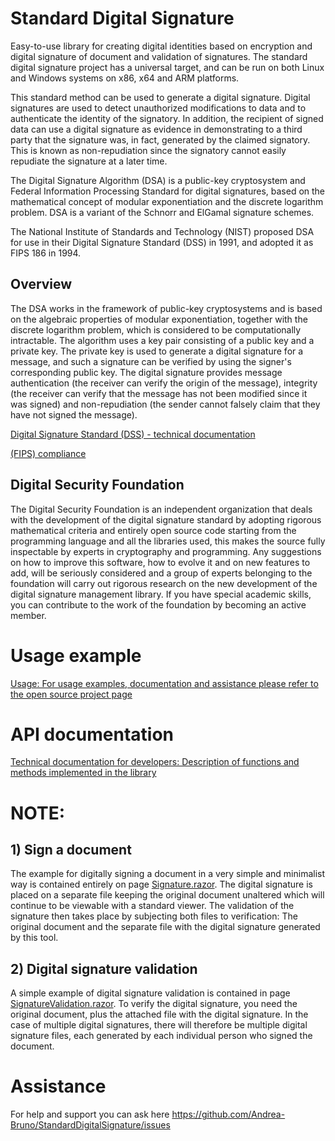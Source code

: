 ﻿# Standard Digital Signature
Easy-to-use library for creating digital identities based on encryption and digital signature of document and validation of signatures.
The standard digital signature project has a universal target, and can be run on both Linux and Windows systems on x86, x64 and ARM platforms.

This standard method can be used to generate a digital signature. Digital signatures are used to detect unauthorized modifications to data and to authenticate the identity of the signatory. In addition, the recipient of signed data can use a digital signature as evidence in demonstrating to a third party that the signature was, in fact, generated by the claimed signatory. This is known as non-repudiation since the signatory cannot easily repudiate the signature at a later time.

The Digital Signature Algorithm (DSA) is a public-key cryptosystem and Federal Information Processing Standard for digital signatures, based on the mathematical concept of modular exponentiation and the discrete logarithm problem. DSA is a variant of the Schnorr and ElGamal signature schemes.

The National Institute of Standards and Technology (NIST) proposed DSA for use in their Digital Signature Standard (DSS) in 1991, and adopted it as FIPS 186 in 1994.

## Overview

The DSA works in the framework of public-key cryptosystems and is based on the algebraic properties of modular exponentiation, together with the discrete logarithm problem, which is considered to be computationally intractable. The algorithm uses a key pair consisting of a public key and a private key. The private key is used to generate a digital signature for a message, and such a signature can be verified by using the signer's corresponding public key. The digital signature provides message authentication (the receiver can verify the origin of the message), integrity (the receiver can verify that the message has not been modified since it was signed) and non-repudiation (the sender cannot falsely claim that they have not signed the message). 

[Digital Signature Standard (DSS) - technical documentation](https://nvlpubs.nist.gov/nistpubs/FIPS/NIST.FIPS.186-5.pdf)

[(FIPS) compliance](https://learn.microsoft.com/en-us/dotnet/standard/security/fips-compliance)

## Digital Security Foundation
The Digital Security Foundation is an independent organization that deals with the development of the digital signature standard by adopting rigorous mathematical criteria and entirely open source code starting from the programming language and all the libraries used, this makes the source fully inspectable by experts in cryptography and programming. Any suggestions on how to improve this software, how to evolve it and on new features to add, will be seriously considered and a group of experts belonging to the foundation will carry out rigorous research on the new development of the digital signature management library. If you have special academic skills, you can contribute to the work of the foundation by becoming an active member.

# Usage example
[Usage: For usage examples, documentation and assistance please refer to the open source project page](https://github.com/Andrea-Bruno/StandardDigitalSignature)

# API documentation
[Technical documentation for developers: Description of functions and methods implemented in the library](https://www.fuget.org/packages/StandardDigitalSignature)

# NOTE:

## 1) Sign a document
The example for digitally signing a document in a very simple and minimalist way is contained entirely on page [Signature.razor](https://github.com/Andrea-Bruno/StandardDigitalSignature/blob/master/DigitalSignatureWebUI/Pages/Signature.razor).
The digital signature is placed on a separate file keeping the original document unaltered which will continue to be viewable with a standard viewer. The validation of the signature then takes place by subjecting both files to verification: The original document and the separate file with the digital signature generated by this tool.

## 2) Digital signature validation
A simple example of digital signature validation is contained in page [SignatureValidation.razor](https://github.com/Andrea-Bruno/StandardDigitalSignature/blob/master/DigitalSignatureWebUI/Pages/SignatureValidation.razor).
To verify the digital signature, you need the original document, plus the attached file with the digital signature. In the case of multiple digital signatures, there will therefore be multiple digital signature files, each generated by each individual person who signed the document.

# Assistance
For help and support you can ask here https://github.com/Andrea-Bruno/StandardDigitalSignature/issues

